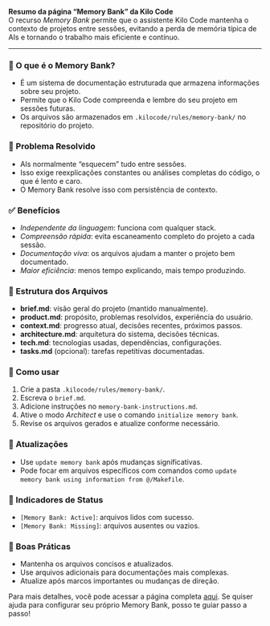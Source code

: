 **Resumo da página “Memory Bank” da Kilo Code**  
O recurso *Memory Bank* permite que o assistente Kilo Code mantenha o contexto de projetos entre sessões, evitando a perda de memória típica de AIs e tornando o trabalho mais eficiente e contínuo.

---

### 🧠 O que é o Memory Bank?
- É um sistema de documentação estruturada que armazena informações sobre seu projeto.
- Permite que o Kilo Code compreenda e lembre do seu projeto em sessões futuras.
- Os arquivos são armazenados em `.kilocode/rules/memory-bank/` no repositório do projeto.

### 🚧 Problema Resolvido
- AIs normalmente “esquecem” tudo entre sessões.
- Isso exige reexplicações constantes ou análises completas do código, o que é lento e caro.
- O Memory Bank resolve isso com persistência de contexto.

### ✅ Benefícios
- *Independente da linguagem*: funciona com qualquer stack.
- *Compreensão rápida*: evita escaneamento completo do projeto a cada sessão.
- *Documentação viva*: os arquivos ajudam a manter o projeto bem documentado.
- *Maior eficiência*: menos tempo explicando, mais tempo produzindo.

### 📁 Estrutura dos Arquivos
- **brief.md**: visão geral do projeto (mantido manualmente).
- **product.md**: propósito, problemas resolvidos, experiência do usuário.
- **context.md**: progresso atual, decisões recentes, próximos passos.
- **architecture.md**: arquitetura do sistema, decisões técnicas.
- **tech.md**: tecnologias usadas, dependências, configurações.
- **tasks.md** (opcional): tarefas repetitivas documentadas.

### 🚀 Como usar
1. Crie a pasta `.kilocode/rules/memory-bank/`.
2. Escreva o `brief.md`.
3. Adicione instruções no `memory-bank-instructions.md`.
4. Ative o modo *Architect* e use o comando `initialize memory bank`.
5. Revise os arquivos gerados e atualize conforme necessário.

### 🔄 Atualizações
- Use `update memory bank` após mudanças significativas.
- Pode focar em arquivos específicos com comandos como `update memory bank using information from @/Makefile`.

### 📌 Indicadores de Status
- `[Memory Bank: Active]`: arquivos lidos com sucesso.
- `[Memory Bank: Missing]`: arquivos ausentes ou vazios.

### 🧩 Boas Práticas
- Mantenha os arquivos concisos e atualizados.
- Use arquivos adicionais para documentações mais complexas.
- Atualize após marcos importantes ou mudanças de direção.

Para mais detalhes, você pode acessar a página completa [aqui](https://kilocode.ai/docs/advanced-usage/memory-bank). Se quiser ajuda para configurar seu próprio Memory Bank, posso te guiar passo a passo!